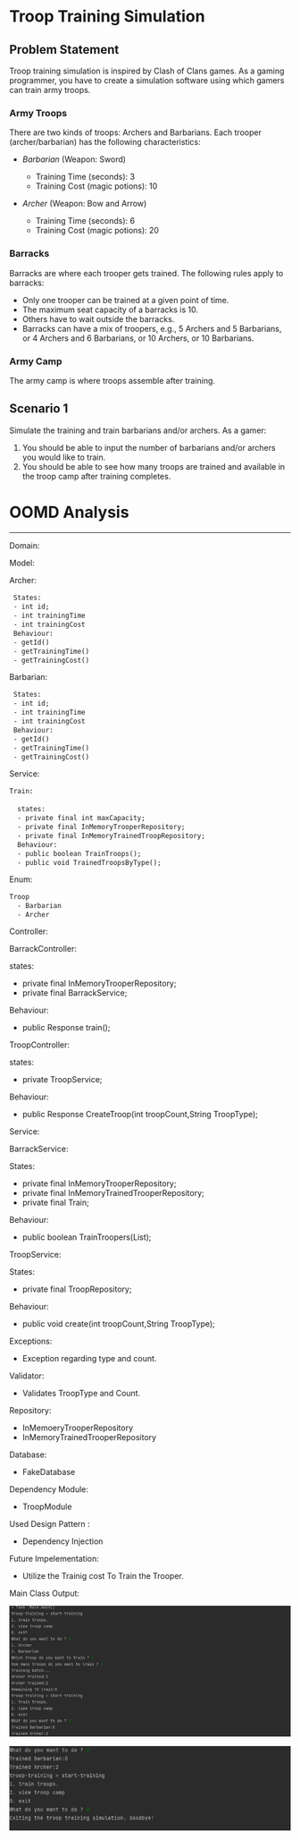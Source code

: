 # Troop Training Simulation

## Problem Statement

Troop training simulation is inspired by Clash of Clans games. As a gaming programmer, you have to create a simulation software using which gamers can train army troops.

### Army Troops

There are two kinds of troops: Archers and Barbarians. Each trooper (archer/barbarian) has the following characteristics:

- *Barbarian* (Weapon: Sword)
    - Training Time (seconds): 3
    - Training Cost (magic potions): 10

- *Archer* (Weapon: Bow and Arrow)
    - Training Time (seconds): 6
    - Training Cost (magic potions): 20

### Barracks

Barracks are where each trooper gets trained. The following rules apply to barracks:
- Only one trooper can be trained at a given point of time.
- The maximum seat capacity of a barracks is 10.
- Others have to wait outside the barracks.
- Barracks can have a mix of troopers, e.g., 5 Archers and 5 Barbarians, or 4 Archers and 6 Barbarians, or 10 Archers, or 10 Barbarians.

### Army Camp

The army camp is where troops assemble after training.

## Scenario 1

Simulate the training and train barbarians and/or archers. As a gamer:

1. You should be able to input the number of barbarians and/or archers you would like to train.
2. You should be able to see how many troops are trained and available in the troop camp after training completes.

# OOMD Analysis

---

Domain:

Model:

Archer:

     States:
     - int id;
     - int trainingTime
     - int trainingCost
     Behaviour:
     - getId()
     - getTrainingTime()
     - getTrainingCost()

Barbarian:

     States:
     - int id;
     - int trainingTime
     - int trainingCost
     Behaviour:
     - getId()
     - getTrainingTime()
     - getTrainingCost()

Service:

    Train:
    
      states:
      - private final int maxCapacity;
      - private final InMemoryTrooperRepository;
      - private final InMemoryTrainedTroopRepository;
      Behaviour:
      - public boolean TrainTroops();
      - public void TrainedTroopsByType();

Enum:

    Troop
      - Barbarian 
      - Archer

Controller:

BarrackController:

states:
- private final InMemoryTrooperRepository;
- private  final BarrackService;

Behaviour:
- public Response train();

TroopController:

states:
- private TroopService;

Behaviour:
- public Response CreateTroop(int troopCount,String TroopType);

Service:

BarrackService:

States:
- private final InMemoryTrooperRepository;
- private final InMemoryTrainedTrooperRepository;
- private final Train;

Behaviour:
- public boolean TrainTroopers(List<Troopers>);

TroopService:

States:
- private final TroopRepository;

Behaviour:
- public void create(int troopCount,String TroopType);

Exceptions:
- Exception regarding type and count.

Validator:
- Validates TroopType and Count.

Repository:
- InMemoeryTrooperRepository
- InMemoryTrainedTrooperRepository

Database:
- FakeDatabase

Dependency Module:
- TroopModule



Used Design Pattern :
- Dependency Injection

Future Impelementation:
- Utilize the Trainig cost To Train the Trooper.

Main Class Output:

![img.png](img.png)

![img_1.png](img_1.png)

